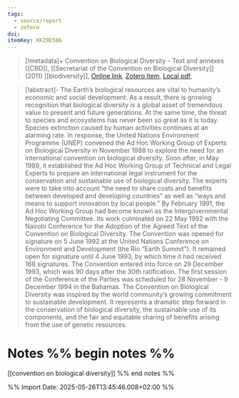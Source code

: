 ```yaml
---
tags:
  - source/report
  - zotero
doi: 
itemKey: KKZ9E5B6
---
```

>[!metadata]+
> Convention on Biological Diversity - Text and annexes
> [[CBD]], 
> [[Secretariat of the Convention on Biological Diversity]] (2011)
> [[biodiversity]], 
> [Online link](https://www.cbd.int/doc/legal/cbd-en.pdf), [Zotero Item](zotero://select/library/items/KKZ9E5B6), [Local pdf](file://C:/Users/aburg/Documents/references/zotero/storage/NAVYC2CM/_cbden.pdf), 

>[!abstract]-
>The Earth’s biological resources are vital to humanity’s economic and social development.
As a result, there is growing recognition that biological diversity is a global asset of
tremendous value to present and future generations. At the same time, the threat to species
and ecosystems has never been so great as it is today. Species extinction caused by human
activities continues at an alarming rate.
In response, the United Nations Environment Programme (UNEP) convened the Ad Hoc
Working Group of Experts on Biological Diversity in November 1988 to explore the need for
an international convention on biological diversity. Soon after, in May 1989, it established
the Ad Hoc Working Group of Technical and Legal Experts to prepare an international legal
instrument for the conservation and sustainable use of biological diversity. The experts were
to take into account “the need to share costs and benefits between developed and developing
countries” as well as “ways and means to support innovation by local people.”
By February 1991, the Ad Hoc Working Group had become known as the
Intergovernmental Negotiating Committee. Its work culminated on 22 May 1992 with the
Nairobi Conference for the Adoption of the Agreed Text of the Convention on Biological
Diversity.
The Convention was opened for signature on 5 June 1992 at the United Nations Conference
on Environment and Development (the Rio “Earth Summit”). It remained open for
signature until 4 June 1993, by which time it had received 168 signatures. The Convention
entered into force on 29 December 1993, which was 90 days after the 30th ratification. The
first session of the Conference of the Parties was scheduled for 28 November - 9 December
1994 in the Bahamas.
The Convention on Biological Diversity was inspired by the world community’s growing
commitment to sustainable development. It represents a dramatic step forward in the
conservation of biological diversity, the sustainable use of its components, and the fair and
equitable sharing of benefits arising from the use of genetic resources.

# Notes %% begin notes %%
[[convention on biological diversity]]
%% end notes %%




%% Import Date: 2025-05-26T13:45:46.008+02:00 %%
